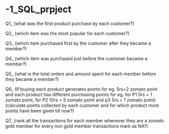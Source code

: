 # -1_SQL_prpject

Q1_ (what was the first product purchase by each customer?)

Q2_ (which item was the most popular for each customer?)

Q3_ (which item purchased first by the customer after they became a member?)

Q4_ (which item was purchased just before the customer became a member?)

Q5_ (what is the total orders and amount spent for each member before they became a member?)

Q6_ (If buying each product generates points for eg. 5rs=2 zomato point and each product has different purchasing points for eg. for P1
5rs = 1 zomato point, for P2 10rs = 5 zomato point and p3 5rs = 1 zomato point)
(calculate points collected by each customer and for which product most points have been given till now?)

Q7_ (rank all the transactions for each member whenever they are a zomato gold member for every non gold member transactions mark as NA?)

